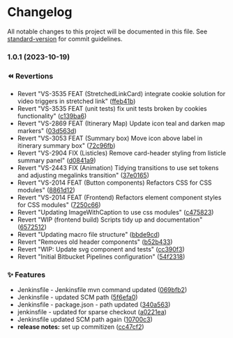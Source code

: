 # Changelog

All notable changes to this project will be documented in this file. See [standard-version](https://github.com/conventional-changelog/standard-version) for commit guidelines.

### 1.0.1 (2023-10-19)


### ⏪ Revertions

* Revert "VS-3535 FEAT (StretchedLinkCard) integrate cookie solution for video triggers in stretched link" ([ffeb41b](https://github.com/visitscotland/dot-com-brxm/commit/ffeb41b20fe6ba2aeea3681b0e6e317139c3cf9b))
* Revert "VS-3535 FEAT (unit tests) fix unit tests broken by cookies functionality" ([c139ba6](https://github.com/visitscotland/dot-com-brxm/commit/c139ba645c176788b24a7d615f84b89dbe10b576))
* Revert "VS-2869 FEAT (Itinerary Map) Update icon teal and darken map markers" ([03d563d](https://github.com/visitscotland/dot-com-brxm/commit/03d563d7eefecc987b888ef31f2f34b2ef8c0bab))
* Revert "VS-3053 FEAT (Summary box) Move icon above label in itinerary summary box" ([72c96fb](https://github.com/visitscotland/dot-com-brxm/commit/72c96fb024c4b09c745ebc49ba26922a016b25c2))
* Revert "VS-2904 FIX (Listicles) Remove card-header styling from listicle summary panel" ([d0841a9](https://github.com/visitscotland/dot-com-brxm/commit/d0841a97d91766c048d5bc6d49d9ce2a05960094))
* Revert "VS-2443 FIX (Animation) Tidying transitions to use set tokens and adjusting megalinks transition" ([37e0165](https://github.com/visitscotland/dot-com-brxm/commit/37e01656edaeebb1bc8a57c98a36bd6d53f18fad))
* Revert "VS-2014 FEAT (Button components) Refactors CSS for CSS modules" ([8861d12](https://github.com/visitscotland/dot-com-brxm/commit/8861d125083aa1714b8b2dc4202d916c3cf063b0))
* Revert "VS-2014 FEAT (Frontend) Refactors element component styles for CSS modules" ([7250c66](https://github.com/visitscotland/dot-com-brxm/commit/7250c66e419599d6812073a41890b89678dd9909))
* Revert "Updating ImageWithCaption to use css modules" ([c475823](https://github.com/visitscotland/dot-com-brxm/commit/c475823b980c6a781736ac309c9ea71113508681))
* Revert "WIP (frontend build) Scripts tidy up and documentation" ([6572512](https://github.com/visitscotland/dot-com-brxm/commit/65725121c831436ced3c8eba9a4468a62ace2ebe))
* Revert "Updating macro file structure" ([bbde9cd](https://github.com/visitscotland/dot-com-brxm/commit/bbde9cdd116bd1231e51e609307fdd588906356f))
* Revert "Removes old header components" ([b52b433](https://github.com/visitscotland/dot-com-brxm/commit/b52b43364e7066182b62cf755d004d6416275807))
* Revert "WIP: Update svg component and tests" ([cc390f3](https://github.com/visitscotland/dot-com-brxm/commit/cc390f343196f21f15291fc80b7e50359d2c3514))
* Revert "Initial Bitbucket Pipelines configuration" ([54f2318](https://github.com/visitscotland/dot-com-brxm/commit/54f23187ea76ceda94745b73f683efb19abcbc31))


### ✨ Features

* Jenkinsfile  - Jenkinsfile mvn command updated ([069bfb2](https://github.com/visitscotland/dot-com-brxm/commit/069bfb23b5744b03497a553089f7458ebc5a9efd))
* Jenkinsfile  - updated SCM path ([5f6efa0](https://github.com/visitscotland/dot-com-brxm/commit/5f6efa08da72e06f8d5810bec0bafa933e6cf385))
* Jenkinsfile - package.json - path updated ([340a563](https://github.com/visitscotland/dot-com-brxm/commit/340a56378d12ac10074d23521e87281ece2b057a))
* jenkinsfile - updated for sparse checkout ([a0221ea](https://github.com/visitscotland/dot-com-brxm/commit/a0221ea6e6640ce301f14739dcf19e088e56f0b3))
* Jenkinsfile updated SCM path again ([10700c3](https://github.com/visitscotland/dot-com-brxm/commit/10700c341c964136324c773288c4ef490903d234))
* **release notes:** set up commitizen ([cc47cf2](https://github.com/visitscotland/dot-com-brxm/commit/cc47cf2a7520862c2c0f6bab8787d101461e461d))
